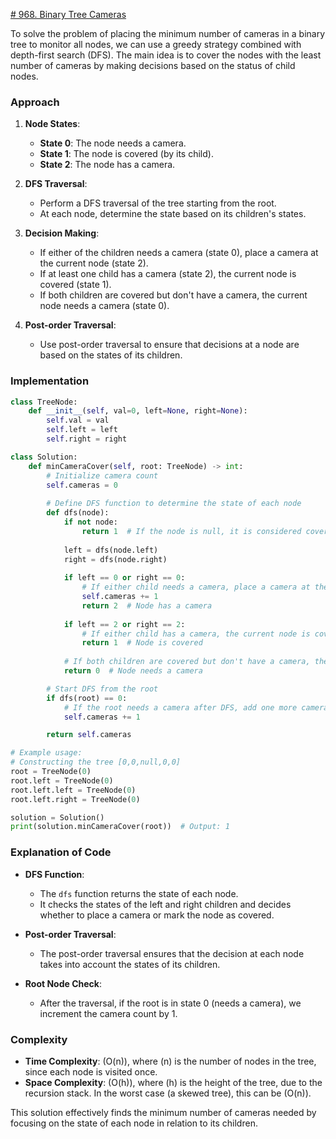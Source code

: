 [# 968. Binary Tree Cameras](https://leetcode.com/problems/binary-tree-cameras/description/)

To solve the problem of placing the minimum number of cameras in a binary tree to monitor all nodes, we can use a greedy strategy combined with depth-first search (DFS). The main idea is to cover the nodes with the least number of cameras by making decisions based on the status of child nodes.

### Approach

1. **Node States**:
   - **State 0**: The node needs a camera.
   - **State 1**: The node is covered (by its child).
   - **State 2**: The node has a camera.

2. **DFS Traversal**:
   - Perform a DFS traversal of the tree starting from the root.
   - At each node, determine the state based on its children's states.

3. **Decision Making**:
   - If either of the children needs a camera (state 0), place a camera at the current node (state 2).
   - If at least one child has a camera (state 2), the current node is covered (state 1).
   - If both children are covered but don't have a camera, the current node needs a camera (state 0).

4. **Post-order Traversal**:
   - Use post-order traversal to ensure that decisions at a node are based on the states of its children.

### Implementation

```python
class TreeNode:
    def __init__(self, val=0, left=None, right=None):
        self.val = val
        self.left = left
        self.right = right

class Solution:
    def minCameraCover(self, root: TreeNode) -> int:
        # Initialize camera count
        self.cameras = 0
        
        # Define DFS function to determine the state of each node
        def dfs(node):
            if not node:
                return 1  # If the node is null, it is considered covered
            
            left = dfs(node.left)
            right = dfs(node.right)
            
            if left == 0 or right == 0:
                # If either child needs a camera, place a camera at the current node
                self.cameras += 1
                return 2  # Node has a camera
            
            if left == 2 or right == 2:
                # If either child has a camera, the current node is covered
                return 1  # Node is covered
            
            # If both children are covered but don't have a camera, the current node needs a camera
            return 0  # Node needs a camera

        # Start DFS from the root
        if dfs(root) == 0:
            # If the root needs a camera after DFS, add one more camera
            self.cameras += 1

        return self.cameras

# Example usage:
# Constructing the tree [0,0,null,0,0]
root = TreeNode(0)
root.left = TreeNode(0)
root.left.left = TreeNode(0)
root.left.right = TreeNode(0)

solution = Solution()
print(solution.minCameraCover(root))  # Output: 1
```

### Explanation of Code

- **DFS Function**: 
  - The `dfs` function returns the state of each node.
  - It checks the states of the left and right children and decides whether to place a camera or mark the node as covered.

- **Post-order Traversal**:
  - The post-order traversal ensures that the decision at each node takes into account the states of its children.

- **Root Node Check**:
  - After the traversal, if the root is in state 0 (needs a camera), we increment the camera count by 1.

### Complexity

- **Time Complexity**: \(O(n)\), where \(n\) is the number of nodes in the tree, since each node is visited once.
- **Space Complexity**: \(O(h)\), where \(h\) is the height of the tree, due to the recursion stack. In the worst case (a skewed tree), this can be \(O(n)\).

This solution effectively finds the minimum number of cameras needed by focusing on the state of each node in relation to its children.
